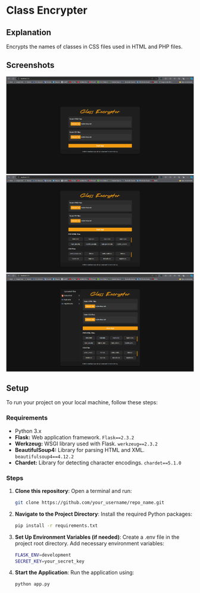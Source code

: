 # Class Encrypter

## Explanation

Encrypts the names of classes in CSS files used in HTML and PHP files.

## Screenshots
![Application Screenshot](screenshot_first.png)
![Application Screenshot](screenshot_second.png)
![Application Screenshot](screenshot_thrith.png)

## Setup

To run your project on your local machine, follow these steps:

### Requirements

- Python 3.x
- **Flask:** Web application framework. `Flask==2.3.2`
- **Werkzeug:** WSGI library used with Flask. `werkzeug==2.3.2`
- **BeautifulSoup4:** Library for parsing HTML and XML. `beautifulsoup4==4.12.2`
- **Chardet:** Library for detecting character encodings. `chardet==5.1.0`

### Steps

1. **Clone this repository**: Open a terminal and run:
   ```bash
   git clone https://github.com/your_username/repo_name.git
2. **Navigate to the Project Directory**: Install the required Python packages: 
   ```bash
   pip install -r requirements.txt
3. **Set Up Environment Variables (if needed)**: Create a .env file in the project root directory. Add necessary environment variables:
   ```bash
   FLASK_ENV=development
   SECRET_KEY=your_secret_key
4. **Start the Application**: Run the application using:
   ```bash
   python app.py
